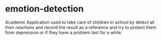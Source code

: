 # emotion-detection

Academic Application used to take care of children in school by detect all their reactions and record the result as a reference and try to protect them from depression or if they have a problem last for a while.
